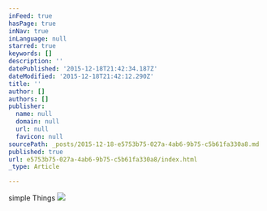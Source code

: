 ```yaml
---
inFeed: true
hasPage: true
inNav: true
inLanguage: null
starred: true
keywords: []
description: ''
datePublished: '2015-12-18T21:42:34.187Z'
dateModified: '2015-12-18T21:42:12.290Z'
title: ''
author: []
authors: []
publisher:
  name: null
  domain: null
  url: null
  favicon: null
sourcePath: _posts/2015-12-18-e5753b75-027a-4ab6-9b75-c5b61fa330a8.md
published: true
url: e5753b75-027a-4ab6-9b75-c5b61fa330a8/index.html
_type: Article

---
```

simple Things
![](https://the-grid-user-content.s3-us-west-2.amazonaws.com/114f7098-65c5-47c2-bfe9-24562115e647.jpg)